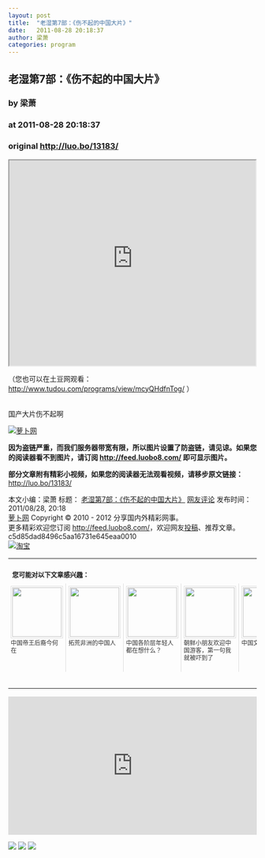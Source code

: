```yaml
---
layout: post
title:  "老湿第7部：《伤不起的中国大片》"
date:   2011-08-28 20:18:37
author: 梁萧
categories: program
---
```


## 老湿第7部：《伤不起的中国大片》
### by 梁萧
### at 2011-08-28 20:18:37
### original <http://luo.bo/13183/>

<div><iframe src="http://reader.googleusercontent.com/reader/embediframe?src=http://www.tudou.com/v/mcyQHdfnTog&amp;width=500&amp;height=416" width="500" height="416"></iframe></div><p>（您也可以在土豆网观看： <a href="http://www.tudou.com/programs/view/mcyQHdfnTog/" rel="nofollow">http://www.tudou.com/programs/view/mcyQHdfnTog/</a> ）</p><p><span></span><br> 国产大片伤不起啊</p><p><a title="萝卜网" href="http://dulei.si/files/2011/08/28/53e3a7161e428b65688f14b84d61c610.1.jpg"><img src="http://dulei.si/files/2011/08/28/53e3a7161e428b65688f14b84d61c610.1.jpg" alt="萝卜网" title="萝卜网" border="0"></a></p><p><strong>因为盗链严重，而我们服务器带宽有限，所以图片设置了防盗链，请见谅。如果您的阅读器看不到图片，请订阅 <a href="http://feed.luobo8.com/">http://feed.luobo8.com/</a> 即可显示图片。</strong></p><p><strong>部分文章附有精彩小视频，如果您的阅读器无法观看视频，请移步原文链接：</strong> <a href="http://luo.bo/13183/" title="老湿第7部：《伤不起的中国大片》">http://luo.bo/13183/</a></p> 本文小编：梁萧 标题： <a href="http://luo.bo/13183/" title="老湿第7部：《伤不起的中国大片》">老湿第7部：《伤不起的中国大片》</a> <a href="http://luo.bo/13183/#comments" title="to the comments">网友评论</a> 发布时间：2011/08/28, 20:18 <br> <a href="http://luo.bo/" title="萝卜网 - 人人都是艺术家">萝卜网</a> Copyright © 2010 - 2012 分享国内外精彩网事。<br> 更多精彩欢迎您订阅 <a href="http://feed.luobo8.com/">http://feed.luobo8.com/</a>，欢迎网友<a href="http://luo.bo/delivery/">投稿</a>、推荐文章。<br> c5d85dad8496c5aa16731e645eaa0010<br><a href="http://8.nf/1100" title="淘宝"><img src="http://dulei.si/files/2011/08/25/69cb3ea317a32c4e6143e665fdb20b14.300-250.jpg" alt="淘宝" border="0"></a><br><table cellspacing="0" cellpadding="3" border="0" style="clear:both"><tr><td colspan="5"><b><font size="-1" style="display:block!important;padding:20px 0 5px!important">您可能对以下文章感兴趣：</font></b></td></tr><tr><td width="106" valign="top" style="padding:5px!important;margin:0!important"> <a title="中国帝王后裔今何在" style="text-decoration:none!important" href="http://app.wumii.com/ext/redirect.htm?url=http%3A%2F%2Fluo.bo%2F12985%2F&amp;from=http%3A%2F%2Fluo.bo%2F13183%2F"> <img style="margin:0!important;padding:2px!important;border:1px solid #dddddd!important;width:100px!important;height:100px!important" src="http://static.wumii.com/site_images/2011/08/25/25019078.jpg" width="100px" height="100px"><br> <font size="-1" color="#333333" style="display:block!important;line-height:15px!important;width:106px!important;font:12px/15px arial!important;height:60px!important;margin:3px 0 0 0!important;padding:0!important;overflow:hidden!important">中国帝王后裔今何在</font> </a></td><td width="106" valign="top" style="padding:5px!important;margin:0!important;border-left:1px solid #dddddd!important"> <a title="拓荒非洲的中国人" style="text-decoration:none!important" href="http://app.wumii.com/ext/redirect.htm?url=http%3A%2F%2Fluo.bo%2F12963%2F&amp;from=http%3A%2F%2Fluo.bo%2F13183%2F"> <img style="margin:0!important;padding:2px!important;border:1px solid #dddddd!important;width:100px!important;height:100px!important" src="http://static.wumii.com/site_images/2011/08/24/24822962.jpg" width="100px" height="100px"><br> <font size="-1" color="#333333" style="display:block!important;line-height:15px!important;width:106px!important;font:12px/15px arial!important;height:60px!important;margin:3px 0 0 0!important;padding:0!important;overflow:hidden!important">拓荒非洲的中国人</font> </a></td><td width="106" valign="top" style="padding:5px!important;margin:0!important;border-left:1px solid #dddddd!important"> <a title="中国各阶层年轻人都在想什么？" style="text-decoration:none!important" href="http://app.wumii.com/ext/redirect.htm?url=http%3A%2F%2Fluo.bo%2F12774%2F&amp;from=http%3A%2F%2Fluo.bo%2F13183%2F"> <img style="margin:0!important;padding:2px!important;border:1px solid #dddddd!important;width:100px!important;height:100px!important" src="http://static.wumii.com/site_images/2011/08/20/23738018.jpg" width="100px" height="100px"><br> <font size="-1" color="#333333" style="display:block!important;line-height:15px!important;width:106px!important;font:12px/15px arial!important;height:60px!important;margin:3px 0 0 0!important;padding:0!important;overflow:hidden!important">中国各阶层年轻人都在想什么？</font> </a></td><td width="106" valign="top" style="padding:5px!important;margin:0!important;border-left:1px solid #dddddd!important"> <a title="朝鲜小朋友欢迎中国游客，第一句我就被吓到了" style="text-decoration:none!important" href="http://app.wumii.com/ext/redirect.htm?url=http%3A%2F%2Fluo.bo%2F12826%2F&amp;from=http%3A%2F%2Fluo.bo%2F13183%2F"> <img style="margin:0!important;padding:2px!important;border:1px solid #dddddd!important;width:100px!important;height:100px!important" src="http://static.wumii.com/site_images/2011/08/21/23937129.jpg" width="100px" height="100px"><br> <font size="-1" color="#333333" style="display:block!important;line-height:15px!important;width:106px!important;font:12px/15px arial!important;height:60px!important;margin:3px 0 0 0!important;padding:0!important;overflow:hidden!important">朝鲜小朋友欢迎中国游客，第一句我就被吓到了</font> </a></td><td width="106" valign="top" style="padding:5px!important;margin:0!important;border-left:1px solid #dddddd!important"> <a title="中国文化全再此了" style="text-decoration:none!important" href="http://app.wumii.com/ext/redirect.htm?url=http%3A%2F%2Fluo.bo%2F12306%2F&amp;from=http%3A%2F%2Fluo.bo%2F13183%2F"> <img style="margin:0!important;padding:2px!important;border:1px solid #dddddd!important;width:100px!important;height:100px!important" src="http://static.wumii.com/site_images/2011/08/09/21884247.jpg" width="100px" height="100px"><br> <font size="-1" color="#333333" style="display:block!important;line-height:15px!important;width:106px!important;font:12px/15px arial!important;height:60px!important;margin:3px 0 0 0!important;padding:0!important;overflow:hidden!important">中国文化全再此了</font> </a></td></tr><tr><td colspan="5" align="right"> <a style="text-decoration:none!important" href="http://www.wumii.com/widget/relatedItems.htm" title="无觅相关文章插件"> <font size="-1" color="#bbbbbb" style="display:block!important;font-family:arial!important;padding:5px 0!important;font-size:12px!important;color:#bbb!important">无觅</font> </a></td></tr></table><p><iframe src="http://feedads.g.doubleclick.net/~ah/f/7sv1ooo89v8jfelhdjk8plpa64/300/250?ca=1&amp;fh=280#http%3A%2F%2Fluo.bo%2F13183%2F" width="100%" height="280" frameborder="0" scrolling="no" marginwidth="0" marginheight="0"></iframe></p><div>
<a href="http://feeds.feedburner.com/~ff/tamd?a=xkqa4ZQROTA:r8LMxqg6vqk:yIl2AUoC8zA"><img src="http://feeds.feedburner.com/~ff/tamd?d=yIl2AUoC8zA" border="0"></a> <a href="http://feeds.feedburner.com/~ff/tamd?a=xkqa4ZQROTA:r8LMxqg6vqk:qj6IDK7rITs"><img src="http://feeds.feedburner.com/~ff/tamd?d=qj6IDK7rITs" border="0"></a> <a href="http://feeds.feedburner.com/~ff/tamd?a=xkqa4ZQROTA:r8LMxqg6vqk:-BTjWOF_DHI"><img src="http://feeds.feedburner.com/~ff/tamd?i=xkqa4ZQROTA:r8LMxqg6vqk:-BTjWOF_DHI" border="0"></a>
</div>